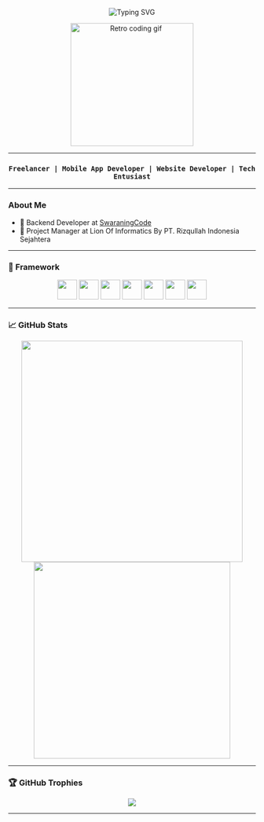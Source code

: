 <p align="center">
  <img src="https://readme-typing-svg.herokuapp.com?font=Fira+Code&size=24&pause=1000&center=true&vCenter=true&color=FF6EC7&width=500&lines=Hi+%F0%9F%91%8B%2C+I'm+Ijunnn!;Website+Dev+%7C+Tech+Enthusiast" alt="Typing SVG" />
</p>

<p align="center">
  <img src="https://media.giphy.com/media/f3iwJFOVOwuy7K6FFw/giphy.gif" width="250" alt="Retro coding gif"/>
</p>

---

<h3 align="center"><code>Freelancer | Mobile App Developer | Website Developer | Tech Entusiast</code></h3>

---

### About Me

- 💼 Backend Developer at [SwaraningCode](https://swaraningcode.site/)
- 💼 Project Manager at Lion Of Informatics By PT. Rizqullah Indonesia Sejahtera

---

### 🧰 Framework

<p align="center">
  <img src="https://cdn.jsdelivr.net/gh/devicons/devicon/icons/react/react-original.svg" width="40"/>
  <img src="https://cdn.jsdelivr.net/gh/devicons/devicon@latest/icons/laravel/laravel-original-wordmark.svg" width="40"/>
  <img src="https://cdn.jsdelivr.net/gh/devicons/devicon@latest/icons/codeigniter/codeigniter-plain-wordmark.svg" width="40"/>
  <img src="https://cdn.jsdelivr.net/gh/devicons/devicon@latest/icons/tailwindcss/tailwindcss-original.svg" width="40"/>
  <img src="https://cdn.jsdelivr.net/gh/devicons/devicon@latest/icons/bootstrap/bootstrap-original-wordmark.svg" width="40"/>
  <img src="https://cdn.jsdelivr.net/gh/devicons/devicon@latest/icons/flutter/flutter-original.svg" width="40"/>
  <img src="https://cdn.jsdelivr.net/gh/devicons/devicon@latest/icons/figma/figma-original.svg" width="40"/>
</p>

---

### 📈 GitHub Stats

<p align="center">
  <img src="https://github-readme-stats.vercel.app/api?username=spaceijun&show_icons=true&theme=radical" width="450"/>
  <img src="https://github-readme-streak-stats.herokuapp.com?user=spaceijun&theme=radical" width="400"/>
</p>

---

### 🏆 GitHub Trophies

<p align="center">
  <img src="https://github-profile-trophy.vercel.app/?username=spaceijun&theme=radical&no-frame=true&row=1&column=7"/>
</p>

---


